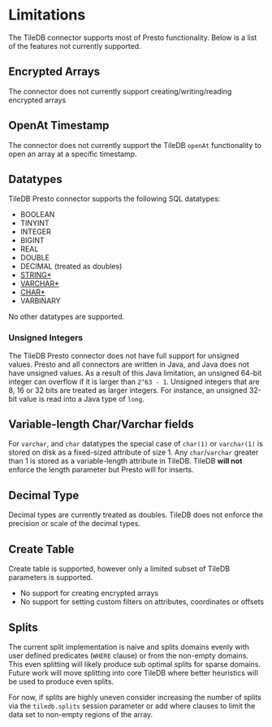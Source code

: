 # Limitations

The TileDB connector supports most of Presto functionality. Below is a
list of the features not currently supported.

## Encrypted Arrays

The connector does not currently support creating/writing/reading
encrypted arrays

## OpenAt Timestamp

The connector does not currently support the TileDB `openAt` functionality to
open an array at a specific timestamp. 

## Datatypes

TileDB Presto connector supports the following SQL datatypes:

-   BOOLEAN
-   TINYINT
-   INTEGER 
-   BIGINT
-   REAL
-   DOUBLE
-   DECIMAL (treated as doubles)
-   [STRING*](#variable-length-charvarchar-fields)
-   [VARCHAR*](#variable-length-charvarchar-fields)
-   [CHAR*](#variable-length-charvarchar-fields)
-   VARBINARY

No other datatypes are supported.

### Unsigned Integers 

The TileDB Presto connector does not have full support for unsigned values.
Presto and all connectors are written in Java, and Java does not have unsigned
values. As a result of this Java limitation, an unsigned 64-bit integer can
overflow if it is larger than `2^63 - 1`. Unsigned integers that are 8, 16 or
32 bits are treated as larger integers. For instance, an unsigned 32-bit value
is read into a Java type of `long`.

## Variable-length Char/Varchar fields

For `varchar`, and `char` datatypes the special case of `char(1)` or `varchar(1)`
is stored on disk as a fixed-sized attribute of size 1. Any `char`/`varchar` greater
than 1 is stored as a variable-length attribute in TileDB. TileDB **will not** enforce
the length parameter but Presto will for inserts.

## Decimal Type

Decimal types are currently treated as doubles. TileDB does not enforce the
precision or scale of the decimal types.

## Create Table

Create table is supported, however only a limited subset of TileDB parameters
is supported.

-   No support for creating encrypted arrays
-   No support for setting custom filters on attributes, coordinates or offsets


## Splits

The current split implementation is naive and splits domains evenly 
with user defined predicates (`WHERE` clause) or from the non-empty domains.
This even splitting will likely produce sub optimal splits for sparse
domains. Future work will move splitting into core TileDB where better
heuristics will be used to produce even splits.

For now, if splits are highly uneven consider increasing the number of splits
via the `tiledb.splits` session parameter or add where clauses to limit the
data set to non-empty regions of the array.